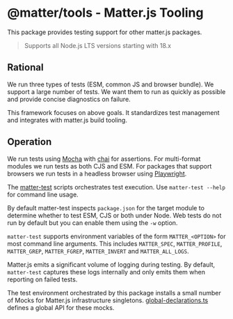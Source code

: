 # @matter/tools - Matter.js Tooling

This package provides testing support for other matter.js packages.

> Supports all Node.js LTS versions starting with 18.x

## Rational

We run three types of tests (ESM, common JS and browser bundle).  We support a large number of tests.  We want them to
run as quickly as possible and provide concise diagnostics on failure.

This framework focuses on above goals.  It standardizes test management and integrates with matter.js build tooling.

## Operation

We run tests using [Mocha](https://mochajs.org/) with
[chai](https://www.chaijs.com/) for assertions.  For multi-format modules we
run tests as both CJS and ESM.  For packages that support browsers we run tests
in a headless browser using [Playwright](https://playwright.dev/).

The [matter-test](./bin/test.js) scripts orchestrates test execution.  Use
`matter-test --help` for command line usage.

By default matter-test inspects `package.json` for the target module to
determine whether to test ESM, CJS or both under Node.  Web tests do not run by
default but you can enable them using the `-w` option.

`matter-test` supports
environment variables of the form `MATTER_<OPTION>` for most command line
arguments.  This includes `MATTER_SPEC`, `MATTER_PROFILE`, `MATTER_GREP`,
`MATTER_FGREP`, `MATTER_INVERT` and `MATTER_ALL_LOGS`.

Matter.js emits a significant volume of logging during testing.  By default,
`matter-test` captures these logs internally and only emits them when
reporting on failed tests.

The test environment orchestrated by this package installs a small number of
Mocks for Matter.js infrastructure singletons.
[global-declarations.ts](src/testing/global-declarations.ts) defines a global
API for these mocks.
